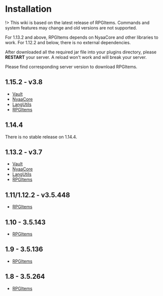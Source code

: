 # Installation

!> This wiki is based on the latest release of RPGItems. Commands and system features may change and old versions are not supported.

For 1.13.2 and above, RPGItems depends on NyaaCore and other libraries to work. For 1.12.2 and below, there is no external dependencies.

After downloaded all the required jar file into your plugins directory, please **RESTART** your server. A reload won't work and will break your server.

Please find corresponding server version to download RPGItems.

## 1.15.2 - v3.8

* [Vault](https://www.spigotmc.org/resources/vault.34315/)
* [NyaaCore](https://ci.nyaacat.com/job/NyaaCore/job/1.15/3/artifact/build/libs/NyaaCore-mc1.15-7.2.3-shadowed.jar)
* [LangUtils](https://ci.nyaacat.com/job/LanguageUtils/job/1.15/2/artifact/build/libs/LangUtils-mc1.15.1-2.3.2.jar)
* [RPGItems](https://ci.nyaacat.com/job/RPGItems-reloaded/job/1.15/107/artifact/build/libs/RPGItems-mc1.15-3.8-107-release.jar)

## 1.14.4

There is no stable release on 1.14.4.

## 1.13.2 - v3.7

* [Vault](https://www.spigotmc.org/resources/vault.34315/)
* [NyaaCore](https://github.com/NyaaCat/NyaaCore/releases/download/v6.3.329-mc1.13.2/NyaaCore-v6.3.329-mc1.13.2.jar)
* [LangUtils](https://github.com/NyaaCat/LanguageUtils/releases/download/v2.1.17-mc1.13.1/LangUtils-v2.1.17-mc1.13.1.jar)
* [RPGItems](https://github.com/NyaaCat/RPGItems-reloaded/releases/download/v3.7.762-mc1.13.2/rpgitem-reloaded-3.7.762-mc1.13.2.jar)

## 1.11/1.12.2 - v3.5.448

* [RPGItems](https://github.com/NyaaCat/RPGitems-reloaded/releases/download/1.11-v3.5.448/rpgitem-reloaded-mc1.11-v3.5.448.jar)

## 1.10 - 3.5.143

* [RPGItems](https://github.com/NyaaCat/RPGitems-reloaded/releases/download/1.10-v3.5.143/RPGitems-reloaded.jar)

## 1.9 - 3.5.136

* [RPGItems](https://github.com/NyaaCat/RPGitems-reloaded/releases/download/1.9-v3.5.136/RPGitems-reloaded.jar)

## 1.8 - 3.5.264

* [RPGItems](https://github.com/NyaaCat/RPGitems-reloaded/releases/download/1.8-v3.5.264/rpgitem-reloaded-1.8-v.264.jar)

